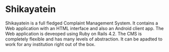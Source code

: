 # Shikayatein

Shikayatein is a full fledged Complaint Management System. It contains a Web application with an HTML interface and also an Android client app. The Web application is deveoped using Ruby on Rails 4.2. The CMS is completely flexible and has many levels of abstraction. It can be apadted to work for any institution right out of the box.
